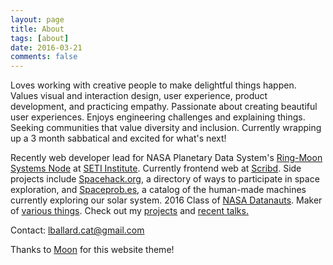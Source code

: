 ```yaml
---
layout: page
title: About
tags: [about]
date: 2016-03-21
comments: false
---
```

<p>
Loves working with creative people to make delightful things happen. Values visual and interaction design, user experience, product development, and practicing empathy. Passionate about creating beautiful user experiences. Enjoys engineering challenges and explaining things. Seeking communities that value diversity and inclusion. Currently wrapping up a 3 month sabbatical and excited for what's next!     
</p>
<p>Recently web developer lead for NASA Planetary Data System's <a href = "https://pds-rings.seti.org">Ring-Moon Systems Node</a> at <a href = "http://www.seti.org/">SETI Institute</a>. Currently frontend web at <a href = "https://www.scribd.com/">Scribd</a>. Side projects include <a href = "http://Spacehack.org">Spacehack.org</a>, a directory of ways to participate in space exploration, and <a href = "https://spaceprob.es/">Spaceprob.es</a>, a catalog of the human-made machines currently exploring our solar system. 2016 Class of <a href = "https://open.nasa.gov/blog/meet-nasa-datanauts-2016-class/">NASA Datanauts</a>. Maker of <a href = "https://github.com/Basilleaf">various things</a>. Check out my <a href = "/projects">projects</a> and <a href = "/talks">recent talks.</a>
</p>
<!--p><a href = "/lballard_cv_public.pdf">Here is my cv (pdf)</a></p -->
<p>Contact: <a href="mailto:lballard.cat@gmail.com" target="_top">lballard.cat@gmail.com</a>
</p>
<p>
    Thanks to <a href = "https://github.com/TaylanTatli/Moon">Moon</a> for this website theme!

<!-- div>    
<center><a href="http://taylantatli.github.io/Moon"><b>Moon</b></a> is a minimal, one column jekyll theme.</center>

## Features
* Minimal, you can focus on your content
* Responsive
* Disqus integration
* Syntax highlighting
* Optional post image
* Social icons
* Page for sharing projects
* Optional background image
* Simple navigation menu
* MathJax support

## Preview

{% capture images %}
    https://cloud.githubusercontent.com/assets/754514/14509720/61c61058-01d6-11e6-93ab-0918515ecd56.png
    https://cloud.githubusercontent.com/assets/754514/14509716/61ac6c8e-01d6-11e6-879f-8308883de790.png
{% endcapture %}
{% include gallery images=images caption="Screenshots of Moon Theme" cols=2 %}

See a [live version of Moon](http://taylantatli.github.io/Moon) hosted on GitHub.

## Getting Started

To learn how to install and use this theme check out the [Setup Guide](http://taylantatli.me/Moon/moon-theme/) for more information.

[Install Moon](https://github.com/TaylanTatli/Moon){: .btn}

</div -->
